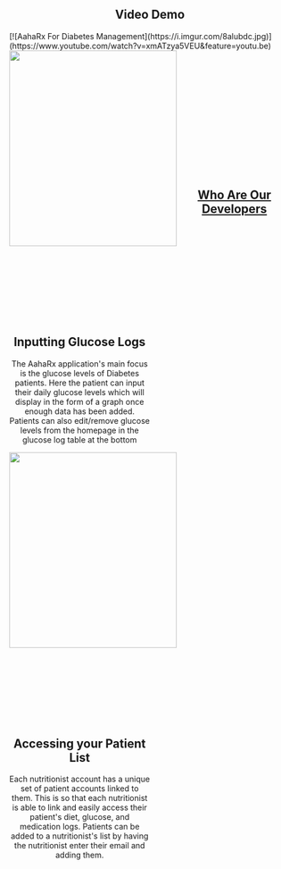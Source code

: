 <style>
  .column {
    width: 50%;
    display: inline-block;
    float: left;
  }
  .column-text{
    align-items: center;
    justify-content: center;
  }
  .section-content{
   padding-bottom: 100px;
  }
  h2, h, p {
    text-align: center;
  }
</style>

<h2>Video Demo</h2>
[![AahaRx For Diabetes Management](https://i.imgur.com/8alubdc.jpg)](https://www.youtube.com/watch?v=xmATzya5VEU&feature=youtu.be)


<div class="section-content">
  <img src="https://i.imgur.com/IxOw6td.jpg" width="300" height="350" align="left">
  <div class="column column-text" style= "padding-top:130px">
    <h2>Inputting Glucose Logs</h2>
    <p>The AahaRx application's main focus is the glucose levels of Diabetes patients. Here the patient can input their daily glucose levels which will display in the form of a graph once enough data has been added. Patients can also edit/remove glucose levels from the homepage in the glucose log table at the bottom</p>
  </div>
</div>
  
<div class="section-content">
  <img src="https://i.imgur.com/R7hXj4a.jpg" width="300" height="350" align="left">
  <div class="column column-text" style="padding-top:130px">
    <h2>Accessing your Patient List</h2>
    <p>Each nutritionist account has a unique set of patient accounts linked to them. This is so that each nutritionist is able to link and easily access their patient's diet, glucose, and medication logs. Patients can be added to a nutritionist's list by having the nutritionist enter their email and adding them.</p>
  </div>
</div>





## [Who Are Our Developers](about.md)
